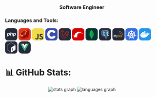 <h3 align="center">Software Engineer</h3>

<h3 align="left">Languages and Tools:</h3>
<p align="left"> <a> <img src="https://github.com/tandpfun/skill-icons/blob/main/icons/PHP-Dark.svg" alt="cplusplus" width="40" height="40"/> </a> 
 <a> <img src="https://github.com/tandpfun/skill-icons/blob/main/icons/Ruby.svg" alt="c" width="40" height="40"/> </a>
<a> <img src="https://github.com/tandpfun/skill-icons/blob/main/icons/JavaScript.svg" alt="bash" width="40" height="40"/> </a>
<a> <img src="https://github.com/tandpfun/skill-icons/blob/main/icons/C.svg" alt="c" width="40" height="40"/> </a> 
<a> <img src="https://github.com/tandpfun/skill-icons/blob/main/icons/Laravel-Dark.svg" alt="bash" width="40" height="40"/> </a>
 <a> <img src="https://github.com/tandpfun/skill-icons/blob/main/icons/Rails.svg" alt="bash" width="40" height="40"/> </a>
  <a> <img src="https://github.com/tandpfun/skill-icons/blob/main/icons/MongoDB.svg" alt="mysql" width="40" height="40"/> </a> 
 <a> <img src="https://github.com/tandpfun/skill-icons/blob/main/icons/PostgreSQL-Dark.svg" alt="github" width="40" height="40"/> </a> 
  <a> <img src="https://github.com/tandpfun/skill-icons/blob/main/icons/MySQL-Dark.svg" alt="mysql" width="40" height="40"/> </a> 
<a> <img src="https://github.com/tandpfun/skill-icons/blob/main/icons/Kubernetes.svg" alt="bash" width="40" height="40"/> </a>
<a> <img src="https://github.com/tandpfun/skill-icons/blob/main/icons/Docker.svg" alt="bash" width="40" height="40"/> </a>
<a> <img src="https://github.com/tandpfun/skill-icons/blob/main/icons/Bash-Dark.svg" alt="bash" width="40" height="40"/> </a>
<a> <img src="https://github.com/tandpfun/skill-icons/blob/main/icons/VueJS-Dark.svg" alt="linux" style="border-radius: 30%;" width="40" height="40"/> </a> </p>

# :bar_chart: GitHub Stats:

<!-- -<img align="right" height="150" src="https://media.tenor.com/4HkLW40pwKgAAAAi/patrick-patrick-star.gif"  /> - -->

<div align="center">
  <img src="https://github-readme-stats.vercel.app/api?username=suren-hov&hide_title=false&hide_rank=false&show_icons=true&include_all_commits=true&count_private=true&disable_animations=false&theme=github_dark&locale=en&hide_border=false" height="150" alt="stats graph"  />
  <img src="https://github-readme-stats.vercel.app/api/top-langs?username=suren-hov&locale=en&hide_title=false&layout=compact&card_width=320&langs_count=5&theme=github_dark&hide_border=false" height="150" alt="languages graph"  />
</div>

<!--
**suren-hov/suren-hov** is a ✨ _special_ ✨ repository because its `README.md` (this file) appears on your GitHub profile.

Here are some ideas to get you started:

- 🔭 I’m currently working on ...
- 🌱 I’m currently learning ...
- 👯 I’m looking to collaborate on ...
- 🤔 I’m looking for help with ...
- 💬 Ask me about ...
- 📫 How to reach me: ...
- 😄 Pronouns: ...
- ⚡ Fun fact: ...
-->
